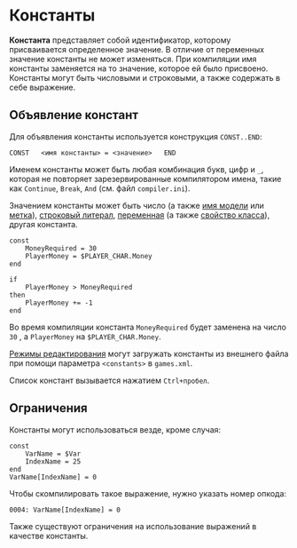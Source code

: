# Константы

**Константа** представляет собой идентификатор, которому присваивается определенное значение. В отличие от переменных значение константы не может изменяться. При компиляции имя константы заменяется на то значение, которое ей было присвоено. Константы могут быть числовыми и строковыми, а также содержать в себе выражение.

## Объявление констант

Для объявления константы используется конструкция `CONST..END`:

`CONST  
    <имя константы> = <значение>  
END`

Именем константы может быть любая комбинация букв, цифр и `_`, которая не повторяет зарезервированные компилятором имена, такие как `Continue`, `Break`, `And` \(см. файл `compiler.ini`\).   
  
Значением константы может быть число \(а также [имя модели](data-types.md#imena-modelei) или [метка](data-types.md#metki)\), [строковый литерал](data-types.md#strokovye-literaly), [переменная](variables.md) \(а также [свойство класса](classes.md#svoistva)\), другая константа.

```text
const
    MoneyRequired = 30
    PlayerMoney = $PLAYER_CHAR.Money
end

if
    PlayerMoney > MoneyRequired
then
    PlayerMoney += -1
end
```

Во время компиляции константа `MoneyRequired` будет заменена на число `30` , а `PlayerMoney` на `$PLAYER_CHAR.Money`.

[Режимы редактирования](../edit-modes/) могут загружать константы из внешнего файла при помощи параметра `<constants>` в `games.xml`.

Список констант вызывается нажатием `Ctrl+пробел`.

## Ограничения

Константы могут использоваться везде, кроме случая:

```text
const
    VarName = $Var
    IndexName = 25
end
VarName[IndexName] = 0
```

Чтобы скомпилировать такое выражение, нужно указать номер опкода:

```text
0004: VarName[IndexName] = 0
```

Также существуют ограничения на использование выражений в качестве константы.

